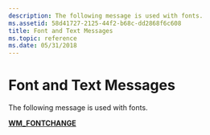 ```yaml
---
description: The following message is used with fonts.
ms.assetid: 58d41727-2125-44f2-b68c-dd2868f6c608
title: Font and Text Messages
ms.topic: reference
ms.date: 05/31/2018
---
```


# Font and Text Messages

The following message is used with fonts.

[**WM\_FONTCHANGE**](wm-fontchange.md)

 

 



